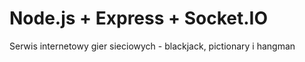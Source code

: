 # Node.js + Express + Socket.IO
Serwis internetowy gier sieciowych - blackjack, pictionary i hangman
